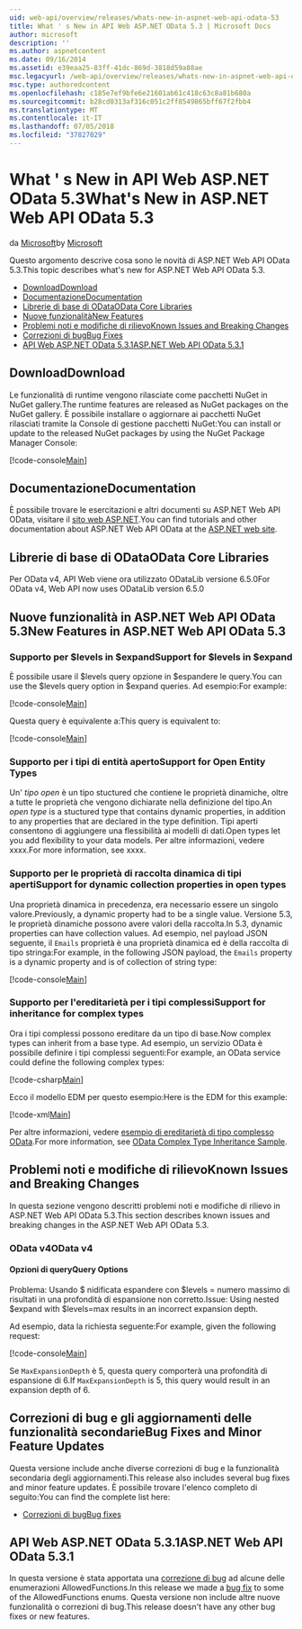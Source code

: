 ```yaml
---
uid: web-api/overview/releases/whats-new-in-aspnet-web-api-odata-53
title: What ' s New in API Web ASP.NET OData 5.3 | Microsoft Docs
author: microsoft
description: ''
ms.author: aspnetcontent
ms.date: 09/16/2014
ms.assetid: e39eaa25-83ff-41dc-869d-3818d59a88ae
msc.legacyurl: /web-api/overview/releases/whats-new-in-aspnet-web-api-odata-53
msc.type: authoredcontent
ms.openlocfilehash: c185e7ef9bfe6e21601ab61c418c63c8a81b680a
ms.sourcegitcommit: b28cd0313af316c051c2ff8549865bff67f2fbb4
ms.translationtype: MT
ms.contentlocale: it-IT
ms.lasthandoff: 07/05/2018
ms.locfileid: "37827029"
---
```

<a name="whats-new-in-aspnet-web-api-odata-53"></a><span data-ttu-id="3bdac-102">What ' s New in API Web ASP.NET OData 5.3</span><span class="sxs-lookup"><span data-stu-id="3bdac-102">What's New in ASP.NET Web API OData 5.3</span></span>
====================
<span data-ttu-id="3bdac-103">da [Microsoft](https://github.com/microsoft)</span><span class="sxs-lookup"><span data-stu-id="3bdac-103">by [Microsoft](https://github.com/microsoft)</span></span>

<span data-ttu-id="3bdac-104">Questo argomento descrive cosa sono le novità di ASP.NET Web API OData 5.3.</span><span class="sxs-lookup"><span data-stu-id="3bdac-104">This topic describes what's new for ASP.NET Web API OData 5.3.</span></span>

- [<span data-ttu-id="3bdac-105">Download</span><span class="sxs-lookup"><span data-stu-id="3bdac-105">Download</span></span>](#download)
- [<span data-ttu-id="3bdac-106">Documentazione</span><span class="sxs-lookup"><span data-stu-id="3bdac-106">Documentation</span></span>](#documentation)
- [<span data-ttu-id="3bdac-107">Librerie di base di OData</span><span class="sxs-lookup"><span data-stu-id="3bdac-107">OData Core Libraries</span></span>](#corelib)
- [<span data-ttu-id="3bdac-108">Nuove funzionalità</span><span class="sxs-lookup"><span data-stu-id="3bdac-108">New Features</span></span>](#newf)
- [<span data-ttu-id="3bdac-109">Problemi noti e modifiche di rilievo</span><span class="sxs-lookup"><span data-stu-id="3bdac-109">Known Issues and Breaking Changes</span></span>](#known-issues)
- [<span data-ttu-id="3bdac-110">Correzioni di bug</span><span class="sxs-lookup"><span data-stu-id="3bdac-110">Bug Fixes</span></span>](#bug-fixes)
- [<span data-ttu-id="3bdac-111">API Web ASP.NET OData 5.3.1</span><span class="sxs-lookup"><span data-stu-id="3bdac-111">ASP.NET Web API OData 5.3.1</span></span>](#OD)

<a id="download"></a>
## <a name="download"></a><span data-ttu-id="3bdac-112">Download</span><span class="sxs-lookup"><span data-stu-id="3bdac-112">Download</span></span>

<span data-ttu-id="3bdac-113">Le funzionalità di runtime vengono rilasciate come pacchetti NuGet in NuGet gallery.</span><span class="sxs-lookup"><span data-stu-id="3bdac-113">The runtime features are released as NuGet packages on the NuGet gallery.</span></span> <span data-ttu-id="3bdac-114">È possibile installare o aggiornare ai pacchetti NuGet rilasciati tramite la Console di gestione pacchetti NuGet:</span><span class="sxs-lookup"><span data-stu-id="3bdac-114">You can install or update to the released NuGet packages by using the NuGet Package Manager Console:</span></span>

[!code-console[Main](whats-new-in-aspnet-web-api-odata-53/samples/sample1.cmd)]

<a id="documentation"></a>
## <a name="documentation"></a><span data-ttu-id="3bdac-115">Documentazione</span><span class="sxs-lookup"><span data-stu-id="3bdac-115">Documentation</span></span>

<span data-ttu-id="3bdac-116">È possibile trovare le esercitazioni e altri documenti su ASP.NET Web API OData, visitare il [sito web ASP.NET](../odata-support-in-aspnet-web-api/index.md).</span><span class="sxs-lookup"><span data-stu-id="3bdac-116">You can find tutorials and other documentation about ASP.NET Web API OData at the [ASP.NET web site](../odata-support-in-aspnet-web-api/index.md).</span></span>

<a id="corelib"></a>
## <a name="odata-core-libraries"></a><span data-ttu-id="3bdac-117">Librerie di base di OData</span><span class="sxs-lookup"><span data-stu-id="3bdac-117">OData Core Libraries</span></span>

<span data-ttu-id="3bdac-118">Per OData v4, API Web viene ora utilizzato ODataLib versione 6.5.0</span><span class="sxs-lookup"><span data-stu-id="3bdac-118">For OData v4, Web API now uses ODataLib version 6.5.0</span></span>

<a id="newf"></a>
## <a name="new-features-in-aspnet-web-api-odata-53"></a><span data-ttu-id="3bdac-119">Nuove funzionalità in ASP.NET Web API OData 5.3</span><span class="sxs-lookup"><span data-stu-id="3bdac-119">New Features in ASP.NET Web API OData 5.3</span></span>

### <a name="support-for-levels-in-expand"></a><span data-ttu-id="3bdac-120">Supporto per $levels in $expand</span><span class="sxs-lookup"><span data-stu-id="3bdac-120">Support for $levels in $expand</span></span>

<span data-ttu-id="3bdac-121">È possibile usare il $levels query opzione in $espandere le query.</span><span class="sxs-lookup"><span data-stu-id="3bdac-121">You can use the $levels query option in $expand queries.</span></span> <span data-ttu-id="3bdac-122">Ad esempio:</span><span class="sxs-lookup"><span data-stu-id="3bdac-122">For example:</span></span>

[!code-console[Main](whats-new-in-aspnet-web-api-odata-53/samples/sample2.cmd)]

<span data-ttu-id="3bdac-123">Questa query è equivalente a:</span><span class="sxs-lookup"><span data-stu-id="3bdac-123">This query is equivalent to:</span></span>

[!code-console[Main](whats-new-in-aspnet-web-api-odata-53/samples/sample3.cmd)]

<a id="open-entity-types"></a>
### <a name="support-for-open-entity-types"></a><span data-ttu-id="3bdac-124">Supporto per i tipi di entità aperto</span><span class="sxs-lookup"><span data-stu-id="3bdac-124">Support for Open Entity Types</span></span>

<span data-ttu-id="3bdac-125">Un' *tipo open* è un tipo stuctured che contiene le proprietà dinamiche, oltre a tutte le proprietà che vengono dichiarate nella definizione del tipo.</span><span class="sxs-lookup"><span data-stu-id="3bdac-125">An *open type* is a stuctured type that contains dynamic properties, in addition to any properties that are declared in the type definition.</span></span> <span data-ttu-id="3bdac-126">Tipi aperti consentono di aggiungere una flessibilità ai modelli di dati.</span><span class="sxs-lookup"><span data-stu-id="3bdac-126">Open types let you add flexibility to your data models.</span></span> <span data-ttu-id="3bdac-127">Per altre informazioni, vedere xxxx.</span><span class="sxs-lookup"><span data-stu-id="3bdac-127">For more information, see xxxx.</span></span>

### <a name="support-for-dynamic-collection-properties-in-open-types"></a><span data-ttu-id="3bdac-128">Supporto per le proprietà di raccolta dinamica di tipi aperti</span><span class="sxs-lookup"><span data-stu-id="3bdac-128">Support for dynamic collection properties in open types</span></span>

<span data-ttu-id="3bdac-129">Una proprietà dinamica in precedenza, era necessario essere un singolo valore.</span><span class="sxs-lookup"><span data-stu-id="3bdac-129">Previously, a dynamic property had to be a single value.</span></span> <span data-ttu-id="3bdac-130">Versione 5.3, le proprietà dinamiche possono avere valori della raccolta.</span><span class="sxs-lookup"><span data-stu-id="3bdac-130">In 5.3, dynamic properties can have collection values.</span></span> <span data-ttu-id="3bdac-131">Ad esempio, nel payload JSON seguente, il `Emails` proprietà è una proprietà dinamica ed è della raccolta di tipo stringa:</span><span class="sxs-lookup"><span data-stu-id="3bdac-131">For example, in the following JSON payload, the `Emails` property is a dynamic property and is of collection of string type:</span></span>

[!code-console[Main](whats-new-in-aspnet-web-api-odata-53/samples/sample4.cmd)]

### <a name="support-for-inheritance-for-complex-types"></a><span data-ttu-id="3bdac-132">Supporto per l'ereditarietà per i tipi complessi</span><span class="sxs-lookup"><span data-stu-id="3bdac-132">Support for inheritance for complex types</span></span>

<span data-ttu-id="3bdac-133">Ora i tipi complessi possono ereditare da un tipo di base.</span><span class="sxs-lookup"><span data-stu-id="3bdac-133">Now complex types can inherit from a base type.</span></span> <span data-ttu-id="3bdac-134">Ad esempio, un servizio OData è possibile definire i tipi complessi seguenti:</span><span class="sxs-lookup"><span data-stu-id="3bdac-134">For example, an OData service could define the following complex types:</span></span>

[!code-csharp[Main](whats-new-in-aspnet-web-api-odata-53/samples/sample5.cs)]

<span data-ttu-id="3bdac-135">Ecco il modello EDM per questo esempio:</span><span class="sxs-lookup"><span data-stu-id="3bdac-135">Here is the EDM for this example:</span></span>

[!code-xml[Main](whats-new-in-aspnet-web-api-odata-53/samples/sample6.xml?highlight=8,15)]

<span data-ttu-id="3bdac-136">Per altre informazioni, vedere [esempio di ereditarietà di tipo complesso OData](http://aspnet.codeplex.com/SourceControl/latest#Samples/WebApi/OData/v4/ODataComplexTypeInheritanceSample/ReadMe.txt).</span><span class="sxs-lookup"><span data-stu-id="3bdac-136">For more information, see [OData Complex Type Inheritance Sample](http://aspnet.codeplex.com/SourceControl/latest#Samples/WebApi/OData/v4/ODataComplexTypeInheritanceSample/ReadMe.txt).</span></span>

<a id="known-issues"></a>
## <a name="known-issues-and-breaking-changes"></a><span data-ttu-id="3bdac-137">Problemi noti e modifiche di rilievo</span><span class="sxs-lookup"><span data-stu-id="3bdac-137">Known Issues and Breaking Changes</span></span>

<span data-ttu-id="3bdac-138">In questa sezione vengono descritti problemi noti e modifiche di rilievo in ASP.NET Web API OData 5.3.</span><span class="sxs-lookup"><span data-stu-id="3bdac-138">This section describes known issues and breaking changes in the ASP.NET Web API OData 5.3.</span></span>

### <a name="odata-v4"></a><span data-ttu-id="3bdac-139">OData v4</span><span class="sxs-lookup"><span data-stu-id="3bdac-139">OData v4</span></span>

#### <a name="query-options"></a><span data-ttu-id="3bdac-140">Opzioni di query</span><span class="sxs-lookup"><span data-stu-id="3bdac-140">Query Options</span></span>

<span data-ttu-id="3bdac-141">Problema: Usando $ nidificata espandere con $levels = numero massimo di risultati in una profondità di espansione non corretto.</span><span class="sxs-lookup"><span data-stu-id="3bdac-141">Issue: Using nested $expand with $levels=max results in an incorrect expansion depth.</span></span>

<span data-ttu-id="3bdac-142">Ad esempio, data la richiesta seguente:</span><span class="sxs-lookup"><span data-stu-id="3bdac-142">For example, given the following request:</span></span>

[!code-console[Main](whats-new-in-aspnet-web-api-odata-53/samples/sample7.cmd)]

<span data-ttu-id="3bdac-143">Se `MaxExpansionDepth` è 5, questa query comporterà una profondità di espansione di 6.</span><span class="sxs-lookup"><span data-stu-id="3bdac-143">If `MaxExpansionDepth` is 5, this query would result in an expansion depth of 6.</span></span>

<a id="bug-fixes"></a>
## <a name="bug-fixes-and-minor-feature-updates"></a><span data-ttu-id="3bdac-144">Correzioni di bug e gli aggiornamenti delle funzionalità secondarie</span><span class="sxs-lookup"><span data-stu-id="3bdac-144">Bug Fixes and Minor Feature Updates</span></span>

<span data-ttu-id="3bdac-145">Questa versione include anche diverse correzioni di bug e la funzionalità secondaria degli aggiornamenti.</span><span class="sxs-lookup"><span data-stu-id="3bdac-145">This release also includes several bug fixes and minor feature updates.</span></span> <span data-ttu-id="3bdac-146">È possibile trovare l'elenco completo di seguito:</span><span class="sxs-lookup"><span data-stu-id="3bdac-146">You can find the complete list here:</span></span>

- [<span data-ttu-id="3bdac-147">Correzioni di bug</span><span class="sxs-lookup"><span data-stu-id="3bdac-147">Bug fixes</span></span>](https://aspnetwebstack.codeplex.com/workitem/list/advanced?keyword=&status=All&type=All&priority=All&release=v5.3%20Beta&assignedTo=All&component=Web%20API|Web%20API%20OData&sortField=AssignedTo&sortDirection=Ascending&page=0&reasonClosed=Fixed)

<a id="OD"></a>
## <a name="aspnet-web-api-odata-531"></a><span data-ttu-id="3bdac-148">API Web ASP.NET OData 5.3.1</span><span class="sxs-lookup"><span data-stu-id="3bdac-148">ASP.NET Web API OData 5.3.1</span></span>

<span data-ttu-id="3bdac-149">In questa versione è stata apportata una [correzione di bug](https://aspnetwebstack.codeplex.com/workitem/list/advanced?keyword=&amp;status=All&amp;type=All&amp;priority=All&amp;release=v5.3.1%20Beta&amp;assignedTo=All&amp;component=Web%20API%20OData&amp;sortField=LastUpdatedDate&amp;sortDirection=Descending&amp;page=0&amp;reasonClosed=All) ad alcune delle enumerazioni AllowedFunctions.</span><span class="sxs-lookup"><span data-stu-id="3bdac-149">In this release we made a [bug fix](https://aspnetwebstack.codeplex.com/workitem/list/advanced?keyword=&amp;status=All&amp;type=All&amp;priority=All&amp;release=v5.3.1%20Beta&amp;assignedTo=All&amp;component=Web%20API%20OData&amp;sortField=LastUpdatedDate&amp;sortDirection=Descending&amp;page=0&amp;reasonClosed=All) to some of the AllowedFunctions enums.</span></span> <span data-ttu-id="3bdac-150">Questa versione non include altre nuove funzionalità o correzioni di bug.</span><span class="sxs-lookup"><span data-stu-id="3bdac-150">This release doesn't have any other bug fixes or new features.</span></span>
